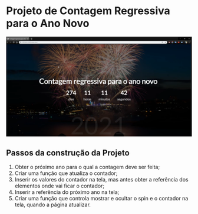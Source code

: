 # Projeto de Contagem Regressiva para o Ano Novo

![Tela da API](img/tela.png)

## Passos da construção da Projeto

1. Obter o próximo ano para o qual a contagem deve ser feita;
2. Criar uma função que atualiza o contador;
3. Inserir os valores do contador na tela, mas antes obter a referência dos elementos onde vai ficar o contador;
4. Inserir a referência do próximo ano na tela;
5. Criar uma função que controla mostrar e ocultar o spin e o contador na tela, quando a página atualizar.
